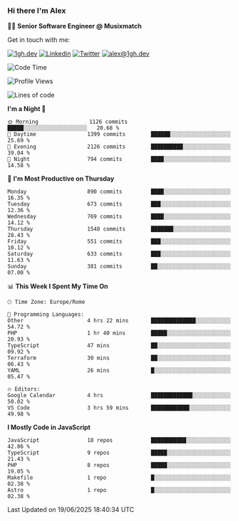 ### Hi there I'm Alex

👨‍💻 __Senior Software Engineer @ Musixmatch__

Get in touch with me:

[![1gh.dev](https://img.shields.io/static/v1?label=1gh.dev&message=%20&color=red&logo=&style=flat-square&logoColor=white)](https://www.1gh.dev/)
[![Linkedin](https://img.shields.io/static/v1?label=Linkedin&message=%20&color=blue&logo=Linkedin&style=flat-square&logoColor=white)](https://linkedin.com/in/alexghirelli)
[![Twitter](https://img.shields.io/static/v1?label=Twitter&message=%20&color=blue&logo=Twitter&style=flat-square&logoColor=white)](https://twitter.com/alexGhirelli)
[![alex@1gh.dev](https://img.shields.io/static/v1?label=alex@1gh.dev&message=%20&color=red&logo=gmail&style=flat-square&logoColor=white)](mailto:alex@1gh.dev)

<!--START_SECTION:waka-->
![Code Time](http://img.shields.io/badge/Code%20Time-8%2C470%20hrs%2049%20mins-blue)

![Profile Views](http://img.shields.io/badge/Profile%20Views-3-blue)

![Lines of code](https://img.shields.io/badge/From%20Hello%20World%20I%27ve%20Written-19.6%20million%20lines%20of%20code-blue)

**I'm a Night 🦉** 

```text
🌞 Morning                1126 commits        █████░░░░░░░░░░░░░░░░░░░░   20.68 % 
🌆 Daytime                1399 commits        ██████░░░░░░░░░░░░░░░░░░░   25.69 % 
🌃 Evening                2126 commits        ██████████░░░░░░░░░░░░░░░   39.04 % 
🌙 Night                  794 commits         ████░░░░░░░░░░░░░░░░░░░░░   14.58 % 
```
📅 **I'm Most Productive on Thursday** 

```text
Monday                   890 commits         ████░░░░░░░░░░░░░░░░░░░░░   16.35 % 
Tuesday                  673 commits         ███░░░░░░░░░░░░░░░░░░░░░░   12.36 % 
Wednesday                769 commits         ████░░░░░░░░░░░░░░░░░░░░░   14.12 % 
Thursday                 1548 commits        ███████░░░░░░░░░░░░░░░░░░   28.43 % 
Friday                   551 commits         ███░░░░░░░░░░░░░░░░░░░░░░   10.12 % 
Saturday                 633 commits         ███░░░░░░░░░░░░░░░░░░░░░░   11.63 % 
Sunday                   381 commits         ██░░░░░░░░░░░░░░░░░░░░░░░   07.00 % 
```


📊 **This Week I Spent My Time On** 

```text
🕑︎ Time Zone: Europe/Rome

💬 Programming Languages: 
Other                    4 hrs 22 mins       ██████████████░░░░░░░░░░░   54.72 % 
PHP                      1 hr 40 mins        █████░░░░░░░░░░░░░░░░░░░░   20.93 % 
TypeScript               47 mins             ██░░░░░░░░░░░░░░░░░░░░░░░   09.92 % 
Terraform                30 mins             ██░░░░░░░░░░░░░░░░░░░░░░░   06.43 % 
YAML                     26 mins             █░░░░░░░░░░░░░░░░░░░░░░░░   05.47 % 

🔥 Editors: 
Google Calendar          4 hrs               █████████████░░░░░░░░░░░░   50.02 % 
VS Code                  3 hrs 59 mins       ████████████░░░░░░░░░░░░░   49.98 % 
```

**I Mostly Code in JavaScript** 

```text
JavaScript               18 repos            ███████████░░░░░░░░░░░░░░   42.86 % 
TypeScript               9 repos             █████░░░░░░░░░░░░░░░░░░░░   21.43 % 
PHP                      8 repos             █████░░░░░░░░░░░░░░░░░░░░   19.05 % 
Makefile                 1 repo              █░░░░░░░░░░░░░░░░░░░░░░░░   02.38 % 
Astro                    1 repo              █░░░░░░░░░░░░░░░░░░░░░░░░   02.38 % 
```




 Last Updated on 19/06/2025 18:40:34 UTC
<!--END_SECTION:waka-->
